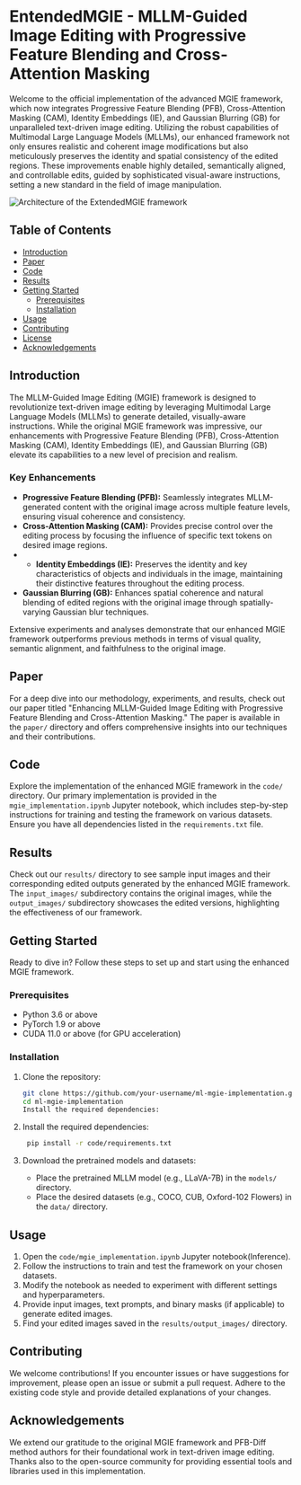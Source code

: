 # EntendedMGIE - MLLM-Guided Image Editing with Progressive Feature Blending and Cross-Attention Masking

Welcome to the official implementation of the advanced MGIE framework, which now integrates Progressive Feature Blending (PFB), Cross-Attention Masking (CAM), Identity Embeddings (IE), and Gaussian Blurring (GB) for unparalleled text-driven image editing. Utilizing the robust capabilities of Multimodal Large Language Models (MLLMs), our enhanced framework not only ensures realistic and coherent image modifications but also meticulously preserves the identity and spatial consistency of the edited regions. These improvements enable highly detailed, semantically aligned, and controllable edits, guided by sophisticated visual-aware instructions, setting a new standard in the field of image manipulation.

![Architecture of the ExtendedMGIE framework]([https://github.com/Cardano-max/MGIE--ExtendedMGIE/assets/82231509/67957592-05f5-42d8-8e71-40952e9e118b](https://github.com/Cardano-max/MGIE--ExtendedMGIE/blob/main/results/Identity%20Encoding%20Network.png?raw=true))

## Table of Contents

- [Introduction](#introduction)
- [Paper](#paper)
- [Code](#code)
- [Results](#results)
- [Getting Started](#getting-started)
  - [Prerequisites](#prerequisites)
  - [Installation](#installation)
- [Usage](#usage)
- [Contributing](#contributing)
- [License](#license)
- [Acknowledgements](#acknowledgements)

## Introduction

The MLLM-Guided Image Editing (MGIE) framework is designed to revolutionize text-driven image editing by leveraging Multimodal Large Language Models (MLLMs) to generate detailed, visually-aware instructions. While the original MGIE framework was impressive, our enhancements with Progressive Feature Blending (PFB), Cross-Attention Masking (CAM), Identity Embeddings (IE), and Gaussian Blurring (GB) elevate its capabilities to a new level of precision and realism.

### Key Enhancements

- **Progressive Feature Blending (PFB):** Seamlessly integrates MLLM-generated content with the original image across multiple feature levels, ensuring visual coherence and consistency.
- **Cross-Attention Masking (CAM):** Provides precise control over the editing process by focusing the influence of specific text tokens on desired image regions.
- - **Identity Embeddings (IE):** Preserves the identity and key characteristics of objects and individuals in the image, maintaining their distinctive features throughout the editing process.
- **Gaussian Blurring (GB):** Enhances spatial coherence and natural blending of edited regions with the original image through spatially-varying Gaussian blur techniques.

Extensive experiments and analyses demonstrate that our enhanced MGIE framework outperforms previous methods in terms of visual quality, semantic alignment, and faithfulness to the original image.

## Paper

For a deep dive into our methodology, experiments, and results, check out our paper titled "Enhancing MLLM-Guided Image Editing with Progressive Feature Blending and Cross-Attention Masking." The paper is available in the `paper/` directory and offers comprehensive insights into our techniques and their contributions.

## Code

Explore the implementation of the enhanced MGIE framework in the `code/` directory. Our primary implementation is provided in the `mgie_implementation.ipynb` Jupyter notebook, which includes step-by-step instructions for training and testing the framework on various datasets. Ensure you have all dependencies listed in the `requirements.txt` file.

## Results

Check out our `results/` directory to see sample input images and their corresponding edited outputs generated by the enhanced MGIE framework. The `input_images/` subdirectory contains the original images, while the `output_images/` subdirectory showcases the edited versions, highlighting the effectiveness of our framework.

## Getting Started

Ready to dive in? Follow these steps to set up and start using the enhanced MGIE framework.

### Prerequisites

- Python 3.6 or above
- PyTorch 1.9 or above
- CUDA 11.0 or above (for GPU acceleration)

### Installation

1. Clone the repository:

   ```bash
   git clone https://github.com/your-username/ml-mgie-implementation.git
   cd ml-mgie-implementation
   Install the required dependencies:


2. Install the required dependencies:

   ```bash
    pip install -r code/requirements.txt

3. Download the pretrained models and datasets:

   - Place the pretrained MLLM model (e.g., LLaVA-7B) in the `models/` directory.
   - Place the desired datasets (e.g., COCO, CUB, Oxford-102 Flowers) in the `data/` directory.

## Usage

1. Open the `code/mgie_implementation.ipynb` Jupyter notebook(Inference).
2. Follow the instructions to train and test the framework on your chosen datasets.
3. Modify the notebook as needed to experiment with different settings and hyperparameters.
4. Provide input images, text prompts, and binary masks (if applicable) to generate edited images.
5. Find your edited images saved in the `results/output_images/` directory.

## Contributing

We welcome contributions! If you encounter issues or have suggestions for improvement, please open an issue or submit a pull request. Adhere to the existing code style and provide detailed explanations of your changes.

## Acknowledgements

We extend our gratitude to the original MGIE framework and PFB-Diff method authors for their foundational work in text-driven image editing. Thanks also to the open-source community for providing essential tools and libraries used in this implementation.


